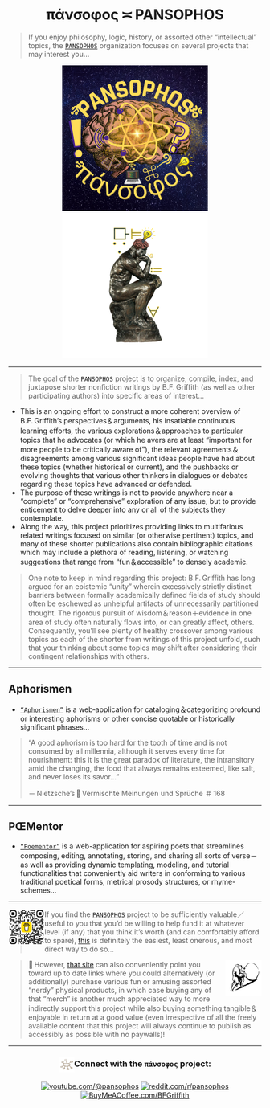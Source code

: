 <h1 align="center">πάνσοφος ≍ PANSOPHOS</h1>

> If you enjoy philosophy, logic, history, or assorted other “intellectual” topics, the [`PANSOPHOS`](https://pansophos.github.io) organization focuses on several projects that may interest you…

<p align="center">
  <a href="https://pansophos.github.io"><img src="https://github.com/pansophos/.github/blob/main/images/PANSOPHOS.png" title="πάνσοφος" alt="πάνσοφος" height="290" width="290"></a>
  <a href="https://pansophos.github.io/LOGOS"><img src="https://github.com/pansophos/.github/blob/main/images/LOGOS.png" title="λόγος" alt="λόγος" height="290" width="auto"></a>
</p>


---

> The goal of the [`PANSOPHOS`](https://pansophos.github.io) project is to organize, compile, index, and juxtapose shorter nonfiction writings by B.F. Griffith (as well as other participating authors) into specific areas of interest…
* This is an ongoing effort to construct a more coherent overview of B.F. Griffith’s perspectives＆arguments, his insatiable continuous learning efforts, the various explorations＆approaches to particular topics that he advocates (or which he avers are at least “important for more people to be critically aware of”), the relevant agreements＆disagreements among various significant ideas people have had about these topics (whether historical or current), and the pushbacks or evolving thoughts that various other thinkers in dialogues or debates regarding these topics have advanced or defended.
* The purpose of these writings is not to provide anywhere near a “complete” or “comprehensive” exploration of any issue, but to provide enticement to delve deeper into any or all of the subjects they contemplate.
* Along the way, this project prioritizes providing links to multifarious related writings focused on similar (or otherwise pertinent) topics, and many of these shorter publications also contain bibliographic citations which may include a plethora of reading, listening, or watching suggestions that range from “fun＆accessible” to densely academic.
> One note to keep in mind regarding this project: B.F. Griffith has long argued for an epistemic “unity” wherein excessively strictly distinct barriers between formally academically defined fields of study should often be eschewed as unhelpful artifacts of unnecessarily partitioned thought. The rigorous pursuit of wisdom＆reason＋evidence in one area of study often naturally flows into, or can greatly affect, others. Consequently, you’ll see plenty of healthy crossover among various topics as each of the shorter from writings of this project unfold, such that your thinking about some topics may shift after considering their contingent relationships with others.
---
## Aphorismen
* [`“Aphorismen”`](https://pansophos.github.io/aphorismen) is a web‑application for cataloging＆categorizing profound or interesting aphorisms or other concise quotable or historically significant phrases…
> “A good aphorism is too hard for the tooth of time and is not consumed by all millennia, although it serves every time for nourishment: this it is the great paradox of literature, the intransitory amid the changing, the food that always remains esteemed, like salt, and never loses its savor…”
> 
> － Nietzsche’s 💬 Vermischte Meinungen und Sprüche ＃ 168
---
## PŒMentor
* [`“Poementor”`](https://github.com/pansophos/poementor) is a web-application for aspiring poets that streamlines composing, editing, annotating, storing, and sharing all sorts of verse－as well as providing dynamic templating, modeling, and tutorial functionalities that conveniently aid writers in conforming to various traditional poetical forms, metrical prosody structures, or rhyme-schemes…

---
  
<div align="left">
<img src="/images/bmc_qr.png" alt="BuyMeACoffee.com/BFGriffith" align="left" width="72px" height="72px">

> If you find  the [`PANSOPHOS`](https://pansophos.github.io) project to be sufficiently valuable／useful to you that you’d be willing to help fund it at whatever level (if any) that you think it’s worth (and can comfortably afford to spare), [this](https://www.buymeacoffee.com/bfgriffith) is definitely the easiest, least onerous, and most direct way to do so…
<img src="https://github.com/pansophos/.github/blob/main/images/Sisyphus_thicc_1974.png" alt="Sisyphus" align="right" width="72px" height="72px">


> 🎁 However, [that site](https://www.BuyMeACoffee.com/BFGriffith) can also conveniently point you toward up to date links where you could alternatively (or additionally) purchase various fun or amusing assorted “nerdy” physical products, in which case buying any of that “merch” is another much appreciated way to more indirectly support this project while also buying something tangible＆enjoyable in return at a good value (even irrespective of all the freely available content that this project will always continue to publish as accessibly as possible with no paywalls)!
---
<div align="center"><h3 align="center"><img align="center" src="https://github.com/pansophos/.github/blob/main/images/mind-map.png" height="30" width="30">Connect with the <code>πάνσοφος</code> project:</h3></div>
<p align="center">
<span>
<a href="https://www.youtube.com/@pansophos" target="_blank"><img src="https://www.vectorlogo.zone/logos/youtube/youtube-tile.svg" alt="youtube.com/@pansophos" height="32" width="32" align="center" /></a>
<a href="https://www.reddit.com/r/pansophos/" target="_blank"><img src="https://www.vectorlogo.zone/logos/reddit/reddit-tile.svg" alt="reddit.com/r/pansophos" height="32" width="32" align="center" /></a>
<a href="https://www.buymeacoffee.com/BFGriffith" target="_blank"><img src="https://www.vectorlogo.zone/logos/buymeacoffee/buymeacoffee-icon.svg" alt="BuyMeACoffee.com/BFGriffith" height="32" width="32" align="center" /></a>
</span>
</p>
